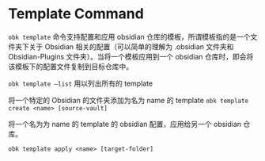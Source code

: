 # Template Command

`obk template` 命令支持配置和应用 obsidian 仓库的模板，所谓模板指的是一个文件夹下关于 Obsidian 相关的配置（可以简单的理解为 .obsidian 文件夹和 Obsidian-Plugins 文件夹）。当将一个模板应用到一个 obsidian 仓库时，即会将该模板下的配置文件复制到目标仓库中。

`obk template —list` 用以列出所有的 template

将一个特定的 Obsidian 的文件夹添加为名为 name 的 template
`obk template create <name> [source-vault]`

将一个名为为 name 的 template 的 obsidian 配置，应用给另一个 obsidian 仓库。

`obk template apply <name> [target-folder]`